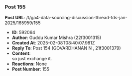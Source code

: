 ### Post 155
**Post URL**: /t/ga4-data-sourcing-discussion-thread-tds-jan-2025/165959/155
- **ID**: 592064
- **Author**: Guddu Kumar Mishra  (22f3001315)
- **Created At**: 2025-02-08T08:40:07.981Z
- **Reply To**: Post 154 (GOVARDHANAN N , 21f3001379)
- **Content**:  
  so just exchange it.
- **Reactions**: None
- **Post Number**: 155

